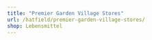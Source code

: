 ```yaml
---
title: "Premier Garden Village Stores"
url: /hatfield/premier-garden-village-stores/
shop: Lebensmittel
---
```

